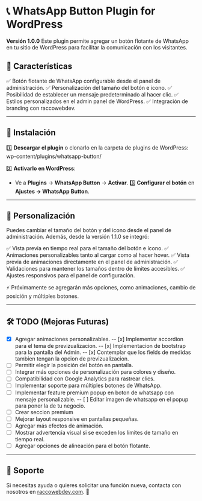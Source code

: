 # 📞 WhatsApp Button Plugin for WordPress

**Versión 1.0.0**
Este plugin permite agregar un botón flotante de WhatsApp en tu sitio de WordPress para facilitar la comunicación con los visitantes.

## 🚀 Características

✅ Botón flotante de WhatsApp configurable desde el panel de administración.
✅ Personalización del tamaño del botón e icono.
✅ Posibilidad de establecer un mensaje predeterminado al hacer clic.
✅ Estilos personalizados en el admin panel de WordPress.
✅ Integración de branding con raccowebdev.

---

## 📌 Instalación

1️⃣ **Descargar el plugin** o clonarlo en la carpeta de plugins de WordPress:
wp-content/plugins/whatsapp-button/

2️⃣ **Activarlo en WordPress**:

- Ve a **Plugins** → **WhatsApp Button** → **Activar**.
  3️⃣ **Configurar el botón** en **Ajustes → WhatsApp Button**.

---

## 🎨 Personalización

Puedes cambiar el tamaño del botón y del icono desde el panel de administración.
Además, desde la versión 1.1.0 se integró:

✅ Vista previa en tiempo real para el tamaño del botón e ícono.
✅ Animaciones personalizables tanto al cargar como al hacer hover.
✅ Vista previa de animaciones directamente en el panel de administración.
✅ Validaciones para mantener los tamaños dentro de límites accesibles.
✅ Ajustes responsivos para el panel de configuración.

⚡ Próximamente se agregarán más opciones, como animaciones, cambio de posición y múltiples botones.

---

## 🛠️ TODO (Mejoras Futuras)

- [x] Agregar animaciones personalizables.
      -- [x] Implementar accordion para el tema de previzualizacion.
      -- [x] Implementacion de bootstrap para la pantalla del Admin.
      -- [x] Contemplar que los fields de medidas tambien tengan la opcion de previzualizacion.
- [ ] Permitir elegir la posición del botón en pantalla.
- [ ] Integrar más opciones de personalización para colores y diseño.
- [ ] Compatibilidad con Google Analytics para rastrear clics.
- [ ] Implementar soporte para múltiples botones de WhatsApp.
- [ ] Implementar feature premium popup en boton de whatsapp con mensaje personalizable.
      -- [ ] Editar imagen de whatsapp en el popup para poner la de tu negocio.
- [ ] Crear seccion premium
- [ ] Mejorar layout responsive en pantallas pequeñas.
- [ ] Agregar más efectos de animación.
- [ ] Mostrar advertencia visual si se exceden los límites de tamaño en tiempo real.
- [ ] Agregar opciones de alineación para el botón flotante.

---

## 📩 Soporte

Si necesitas ayuda o quieres solicitar una función nueva, contacta con nosotros en [raccowebdev.com](https://www.raccowebdev.com). 🚀

